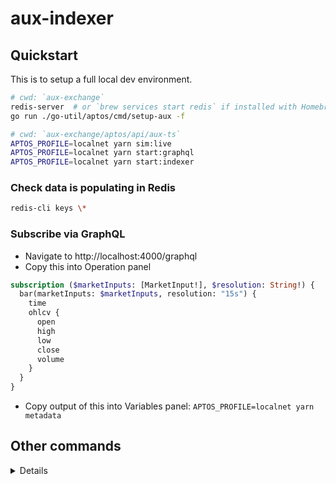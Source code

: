 # aux-indexer

## Quickstart

This is to setup a full local dev environment.

```sh
# cwd: `aux-exchange`
redis-server  # or `brew services start redis` if installed with Homebrew
go run ./go-util/aptos/cmd/setup-aux -f

# cwd: `aux-exchange/aptos/api/aux-ts`
APTOS_PROFILE=localnet yarn sim:live
APTOS_PROFILE=localnet yarn start:graphql
APTOS_PROFILE=localnet yarn start:indexer
```

### Check data is populating in Redis

```sh
redis-cli keys \*
```

### Subscribe via GraphQL

- Navigate to http://localhost:4000/graphql
- Copy this into Operation panel

```graphql
subscription ($marketInputs: [MarketInput!], $resolution: String!) {
  bar(marketInputs: $marketInputs, resolution: "15s") {
    time
    ohlcv {
      open
      high
      low
      close
      volume
    }
  }
}
```

- Copy output of this into Variables panel: `APTOS_PROFILE=localnet yarn metadata`

## Other commands

<details>
### Backfill

```sh
poetry install
mkdir data
poetry run python backfill.py
```

</details>

